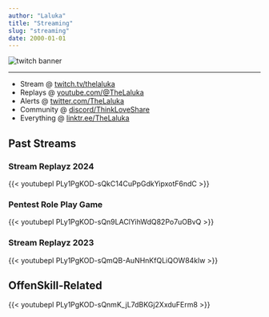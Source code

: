 ```yaml
---
author: "Laluka"
title: "Streaming"
slug: "streaming"
date: 2000-01-01
---
```


<img class="img_big" src="/img/banner.png" alt="twitch banner">

---

- Stream @ [twitch.tv/thelaluka](https://www.twitch.tv/thelaluka)
- Replays @ [youtube.com/@TheLaluka](https://www.youtube.com/@TheLaluka)
- Alerts @ [twitter.com/TheLaluka](https://twitter.com/TheLaluka)
- Community @ [discord/ThinkLoveShare](https://discord.com/invite/tH8wEpNKWS)
- Everything @ [linktr.ee/TheLaluka](https://linktr.ee/TheLaluka)

## Past Streams


### Stream Replayz 2024

{{< youtubepl PLy1PgKOD-sQkC14CuPpGdkYipxotF6ndC >}}

### Pentest Role Play Game

{{< youtubepl PLy1PgKOD-sQn9LAClYihWdQ82Po7uOBvQ >}}

### Stream Replayz 2023

{{< youtubepl PLy1PgKOD-sQmQB-AuNHnKfQLiQOW84klw >}}

## OffenSkill-Related

{{< youtubepl PLy1PgKOD-sQnmK_jL7dBKGj2XxduFErm8 >}}
